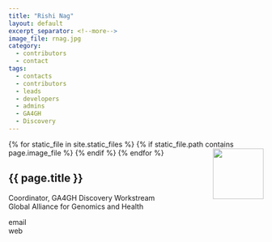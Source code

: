 ```yaml
---
title: "Rishi Nag"
layout: default
excerpt_separator: <!--more-->
image_file: rnag.jpg
category:
  - contributors
  - contact
tags:
  - contacts
  - contributors
  - leads
  - developers
  - admins
  - GA4GH
  - Discovery
---
```


{% for static_file in site.static_files %}
  {% if static_file.path contains page.image_file %}
<img style="float: right; width: 100px;" src="{{ static_file.path | relative_url}}" />
  {% endif %}
{% endfor %}

## {{ page.title }}

Coordinator, GA4GH Discovery Workstream  
Global Alliance for Genomics and Health  

<!--more-->

email []()  
web []()  

